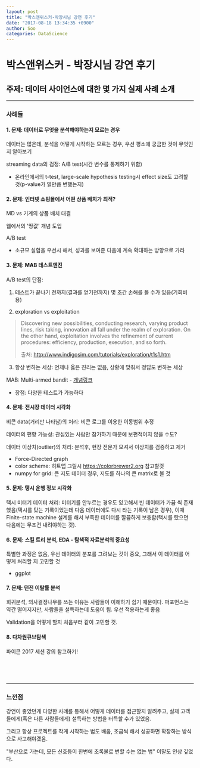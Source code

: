 ```yaml
---
layout: post
title: "박스앤위스커-박장시님 강연 후기"
date: "2017-08-18 13:34:35 +0900"
author: Soo
categories: DataScience
---
```

박스앤위스커 - 박장시님 강연 후기
===
## 주제: 데이터 사이언스에 대한 몇 가지 실제 사례 소개
---
### 사례들

#### 1. 문제: 데이터로 무엇을 분석해야하는지 모르는 경우
데이터는 많은데, 분석을 어떻게 시작하는 모르는 경우, 우선 평소에 궁금한 것이 무엇인지 알아보기

streaming data의 검정: A/B test(시간 변수를 통제하기 위함)

* 온라인에서의 t-test, large-scale hypothesis testing시 effect size도 고려할 것(p-value가 얼만큼 변했는지)

#### 2. 문제: 인터넷 쇼핑몰에서 어떤 상품 배치가 최적?
MD vs 기계의 상품 배치 대결

웹에서의 '땅값' 개념 도입

A/B test

* 소규모 실험을 우선시 해서, 성과를 보여준 다음에 계속 확대하는 방향으로 가라

#### 3. 문제: MAB 테스트엔진
A/B test의 단점:

1) 테스트가 끝나기 전까지(결과를 얻기전까지) 몇 초간 손해를 볼 수가 있음(기회비용)

2) exploration vs exploitation
> Discovering new possibilities, conducting research, varying product lines, risk taking, innovation all fall under the realm of exploration. On the other hand, exploitation involves the refinement of current procedures: efficiency, production, execution, and so forth.
>
> 출처: http://www.indigosim.com/tutorials/exploration/t1s1.htm

3) 항상 변하는 세상: 언제나 옳은 진리는 없음, 상황에 맞춰서 정답도 변하는 세상

MAB: Multi-armed bandit - [개념링크](https://en.wikipedia.org/wiki/Multi-armed_bandit)

* 장점: 다양한 테스트가 가능하다

#### 4. 문제: 전시장 데이터 시각화
비콘 data(거리만 나타남)의 처리: 비콘 로그를 이용한 이동범위 추정

데이터의 편향 가능성: 관심있는 사람만 참가하기 때문에 보편적이지 않을 수도?

데이터 이상치(outlier)의 처리: 분석후, 현장 전문가 모셔서 이상치를 검증하고 제거

* Force-Directed graph
* color scheme: 히트맵 그릴시 https://colorbrewer2.org 참고할것
* numpy for grid: 큰 지도 데이터 경우, 지도를 하나의 큰 matrix로 볼 것

#### 5. 문제: 탱시 운행 정보 시각화
택시 미터기 데이터 처리: 미터기를 안누르는 경우도 있고해서 빈 데이터가 가끔 씩 존재했음(택시를 탔는 기록이었는데 다음 데이터에도 다시 타는 기록이 남은 경우), 이때 Finite-state machine 설계를 해서 부족한 데이터를 깔끔하게 보충함(택시를 탔으면 다음에는 무조건 내려야하는 것).

#### 6. 문제: 스킬 트리 분석, EDA - 탐색적 자료분석의 중요성
특별한 과정은 없음, 우선 데이터의 분포를 그려보는 것이 중요, 그래서 이 데이터를 어떻게 처리할 지 고민할 것

* ggplot

#### 7. 문제: 던전 이탈률 분석
회귀분석, 의사결정나무를 쓰는 이유는 사람들이 이해하기 쉽기 때문이다. 퍼포먼스는 약간 떨어지지만, 사람들을 설득하는데 도움이 됨. 우선 적용하는게 좋음

Validation을 어떻게 할지 처음부터 같이 고민할 것.

#### 8. 다차원큐브탐색
파이콘 2017 세션 강의 참고하기!

<p><br /></p>
<p><br /></p>

---
### 느낀점
강연이 좋았던게 다양한 사례를 통해서 어떻게 데이터를 접근할지 알려주고, 실제 고객들에게(혹은 다른 사람들에게) 설득하는 방법을 터득할 수가 있었음.

그리고 항상 프로젝트를 작게 시작하는 법도 배움, 조금씩 해서 성공하면 확장하는 방식으로 사고해야겠음.

"부산으로 가는데, 모든 신호등이 한번에 초록불로 변할 수는 없는 법" 이말도 인상 깊었다.
